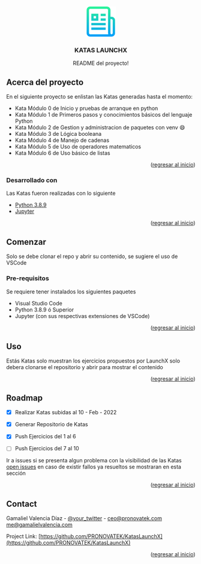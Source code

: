 <div id="top"></div>
<!--
*** Basado en una plantilla
-->

<!-- PROJECT LOGO -->
<br />
<div align="center">
  <a href="https://github.com/PRONOVATEK/KatasLaunchX">
    <img src="img/logo.png" alt="Logo" width="80" height="80">
  </a>

  <h3 align="center">KATAS LAUNCHX</h3>

  <p align="center">
    README del proyecto!
  </p>
</div>

<!-- ABOUT THE PROJECT -->
## Acerca del proyecto

En el siguiente proyecto se enlistan las Katas generadas hasta el momento:

* Kata Módulo 0 de Inicio y pruebas de arranque en python
* Kata Módulo 1 de Primeros pasos y conocimientos básicos del lenguaje Python
* Kata Módulo 2 de Gestion y administracion de paquetes con venv :smile:
* Kata Módulo 3 de Lógica booleana
* Kata Módulo 4 de Manejo de cadenas
* Kata Módulo 5 de Uso de operadores matematicos
* Kata Módulo 6 de Uso básico de listas

<p align="right">(<a href="#top">regresar al inicio</a>)</p>



### Desarrollado con

Las Katas fueron realizadas con lo siguiente

* [Python 3.8.9](https://www.python.org/downloads/release/python-388rc1/)
* [Jupyter](https://jupyter.org)

<p align="right">(<a href="#top">regresar al inicio</a>)</p>



<!-- GETTING STARTED -->
## Comenzar

Solo se debe clonar el repo y abrir su contenido, se sugiere el uso de VSCode

### Pre-requisitos

Se requiere tener instalados los siguientes paquetes
* Visual Studio Code
* Python 3.8.9 ó Superior
* Jupyter (con sus respectivas extensiones de VSCode)

<p align="right">(<a href="#top">regresar al inicio</a>)</p>



<!-- USAGE EXAMPLES -->
## Uso

Estás Katas solo muestran los ejercicios propuestos por LaunchX solo debera clonarse el repositorio y abrir para mostrar el contenido

<p align="right">(<a href="#top">regresar al inicio</a>)</p>



<!-- ROADMAP -->
## Roadmap

- [x] Realizar Katas subidas al 10 - Feb - 2022
- [x] Generar Repositorio de Katas
- [x] Push Ejercicios del 1 al 6
- [ ] Push Ejercicios del 7 al 10


Ir a issues si se presenta algun problema con la visibilidad de las Katas [open issues](https://github.com/PRONOVATEK/KatasLaunchX/issues) en caso de existir fallos ya resueltos se mostraran en esta sección 

<p align="right">(<a href="#top">regresar al inicio</a>)</p>



<!-- CONTACT -->
## Contact

Gamaliel Valencia Díaz - [@your_twitter](https://twitter.com/GamaStark) - ceo@pronovatek.com me@gamalielvalencia.com

Project Link: [https://github.com/PRONOVATEK/KatasLaunchX](https://github.com/PRONOVATEK/KatasLaunchX)

<p align="right">(<a href="#top">regresar al inicio</a>)</p>